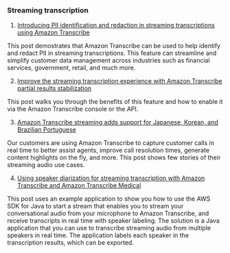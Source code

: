 ### Streaming transcription

1. [Introducing PII identification and redaction in streaming transcriptions using Amazon Transcribe](https://aws.amazon.com/blogs/machine-learning/introducing-pii-identification-and-redaction-in-streaming-transcriptions-using-amazon-transcribe/)

This post demostrates that Amazon Transcribe can be used to help identify and redact PII in streaming transcriptions. This feature can streamline and simplify customer data management across industries such as financial services, government, retail, and much more.


2. [Improve the streaming transcription experience with Amazon Transcribe partial results stabilization](https://aws.amazon.com/blogs/machine-learning/amazon-transcribe-now-supports-partial-results-stabilization-for-streaming-audio/)

This post walks you through the benefits of this feature and how to enable it via the Amazon Transcribe console or the API.

3. [Amazon Transcribe streaming adds support for Japanese, Korean, and Brazilian Portuguese](https://aws.amazon.com/blogs/machine-learning/amazon-transcribe-streaming-adds-support-for-japanese-korean-and-brazilian-portuguese/)

Our customers are using Amazon Transcribe to capture customer calls in real time to better assist agents, improve call resolution times, generate content highlights on the fly, and more. This post shows few stories of their streaming audio use cases.

4. [Using speaker diarization for streaming transcription with Amazon Transcribe and Amazon Transcribe Medical](https://aws.amazon.com/blogs/machine-learning/using-speaker-diarization-for-streaming-transcription-with-amazon-transcribe-and-amazon-transcribe-medical/)

This post uses an example application to show you how to use the AWS SDK for Java to start a stream that enables you to stream your conversational audio from your microphone to Amazon Transcribe, and receive transcripts in real time with speaker labeling. The solution is a Java application that you can use to transcribe streaming audio from multiple speakers in real time. The application labels each speaker in the transcription results, which can be exported.